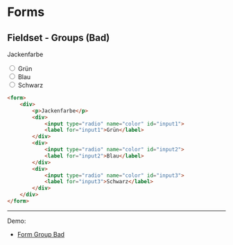 # Forms
## Fieldset - Groups (Bad)

<form>
    <div>
        <p>Jackenfarbe</p>
        <div>
            <input type="radio" name="color" id="input1">
            <label for="input1">Grün</label>
        </div>
        <div>
            <input type="radio" name="color" id="input2">
            <label for="input2">Blau</label>
        </div>
        <div>
            <input type="radio" name="color" id="input3">
            <label for="input3">Schwarz</label>
        </div>
    </div>
</form>

``` html
<form>
    <div>
        <p>Jackenfarbe</p>
        <div>
            <input type="radio" name="color" id="input1">
            <label for="input1">Grün</label>
        </div>
        <div>
            <input type="radio" name="color" id="input2">
            <label for="input2">Blau</label>
        </div>
        <div>
            <input type="radio" name="color" id="input3">
            <label for="input3">Schwarz</label>
        </div>
    </div>
</form>
```

---

Demo:

- [Form Group Bad](/accessibility-crash-course/demo/form-fieldset-group-bad)
